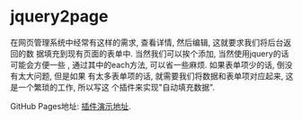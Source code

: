 # jquery2page

在网页管理系统中经常有这样的需求, 查看详情, 然后编辑, 这就要求我们将后台返回的数
据填充到现有页面的表单中. 当然我们可以挨个添加, 当然使用jquery的话可能会方便一些
, 通过其中的each方法, 可以省一些麻烦. 如果表单项少的话, 倒没有太大问题, 但是如果
有太多表单项的话, 就需要我们将数据和表单项对应起来, 这是一个繁琐的工作, 所以写这
个插件来实现"自动填充数据".

GitHub Pages地址: [插件演示地址](https://butterfly5211314.github.io/jquery.data2page/ '插件地址').
